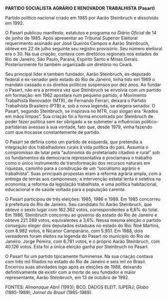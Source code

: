 **PARTIDO SOCIALISTA AGRÁRIO E RENOVADOR TRABALHISTA (Pasart)**

Partido político nacional criado em 1985 por Aarão Steinbruch e
dissolvido em 1992.

O Pasart publicou manifesto, estatutos e programa no *Diário Oficial* de
14 de junho de 1985. Após apresentar ao Tribunal Superior Eleitoral
requerimento assinado por José Queirós Campos e Aarão Steinbruch, obteve
em 22 de julho seguinte seu registro provisório. Seu número eleitoral
era o 30. Na sua criação, contava com diretórios regionais nos estados
do Rio de Janeiro, São Paulo, Paraná, Espírito Santo e Minas Gerais.
Posteriormente foi também organizado um diretório no Ceará.

Seu principal líder e também fundador, Aarão Steinbruch, ex-deputado
federal e ex-senador pelo estado do Rio de Janeiro, tinha tido em 1969 o
mandato cassado e os direitos políticos suspensos por dez anos. Ao
fundar o Pasart, não era a primeira vez que Steinbruch se envolvia com
um partido em formação: em 1962 apostara num pequeno partido, o
Movimento Trabalhista Renovador (MTR), de Fernando Ferrari, deixara o
Partido Trabalhista Brasileiro (PTB) e, sob a nova legenda, se elegera
senador. O Pasart, segundo Steinbruch, se inspirava no MTR, cujo slogan
era “Arados em mãos limpas”. Sua criação foi a forma encontrada por
Steinbruch de poder fazer política sem ser obrigado a se submeter a
influências político-partidárias avessas à sua vontade, fato que, desde
1979, vinha fazendo com que trocasse constantemente de partido.

O Pasart se definia como um partido de esquerda, que pretendia a
integração dos trabalhadores rurais à vida política do país. Assumia o
compromisso de lutar pela “autonomia do proletariado citadino e rural”
sob os fundamentos da democracia representativa e proclamava o trabalho
como o único instrumento de transformação dos recursos naturais em
riquezas, caminho para a construção de um “socialismo agrário e
trabalhista”. Suas principais propostas eram a reforma agrária ampla,
com a entrega de terras aos camponeses; a intervenção estatal lenta e
seletiva na economia; a reforma da legislação trabalhista, e uma
política habitacional, educacional e de saúde voltada para a população
carente.

O Pasart participou de três eleições: 1985, 1986 e 1988. Em 1985
concorreu à prefeitura do Rio de Janeiro. Seu candidato foi Aarão
Steinbruch, que obteve o sexto lugar com 162.362 votos, correspondentes
a 6,6% do total. Em 1986, Steinbruch concorreu ao governo do estado do
Rio de Janeiro e obteve 221.289 votos, equivalentes a 3,6%. Nessa mesma
eleição o partido conseguiu eleger dois deputados estaduais no estado do
Rio: Noé Martins, com 8.982 votos, e Nicanor Campanário, com 5.951. Em
1988, dois vereadores foram eleitos na legenda do Pasart no município do
Rio de Janeiro: Jorge Pereira, com 6.781 votos, e o próprio Aarão
Steinbruch, com 40.126 votos. Esta foi a única eleição ganha por
Steinbruch no Pasart.

O Pasart foi um partido tipicamente fluminense. Na sua criação contava
com três mil filiados no estado do Rio de Janeiro e seis mil no Brasil.
Encerrou suas atividades logo após as eleições de 1988, deixando
definitivamente de existir com a morte de seu fundador e maior
representante, Aarão Steinbruch, em 13 de outubro de 1992.

FONTES: *Almanaque Abril* (1993); BCO. DADOS ELEIT. IUPERJ; *Globo*
(1985-1989); *Jornal do Brasil* (1985-1989).
